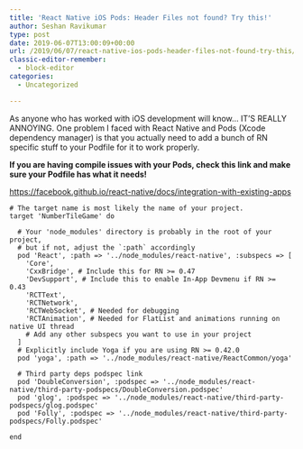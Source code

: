 ```yaml
---
title: 'React Native iOS Pods: Header Files not found? Try this!'
author: Seshan Ravikumar
type: post
date: 2019-06-07T13:00:09+00:00
url: /2019/06/07/react-native-ios-pods-header-files-not-found-try-this/
classic-editor-remember:
  - block-editor
categories:
  - Uncategorized

---
```

As anyone who has worked with iOS development will know&#8230; IT&#8217;S REALLY ANNOYING. One problem I faced with React Native and Pods (Xcode dependency manager) is that you actually need to add a bunch of RN specific stuff to your Podfile for it to work properly. 

**If you are having compile issues with your Pods, check this link and make sure your Podfile has what it needs!**

<https://facebook.github.io/react-native/docs/integration-with-existing-apps>

<pre class="wp-block-code"><code># The target name is most likely the name of your project.
target 'NumberTileGame' do

  # Your 'node_modules' directory is probably in the root of your project,
  # but if not, adjust the `:path` accordingly
  pod 'React', :path => '../node_modules/react-native', :subspecs => [
    'Core',
    'CxxBridge', # Include this for RN >= 0.47
    'DevSupport', # Include this to enable In-App Devmenu if RN >= 0.43
    'RCTText',
    'RCTNetwork',
    'RCTWebSocket', # Needed for debugging
    'RCTAnimation', # Needed for FlatList and animations running on native UI thread
    # Add any other subspecs you want to use in your project
  ]
  # Explicitly include Yoga if you are using RN >= 0.42.0
  pod 'yoga', :path => '../node_modules/react-native/ReactCommon/yoga'

  # Third party deps podspec link
  pod 'DoubleConversion', :podspec => '../node_modules/react-native/third-party-podspecs/DoubleConversion.podspec'
  pod 'glog', :podspec => '../node_modules/react-native/third-party-podspecs/glog.podspec'
  pod 'Folly', :podspec => '../node_modules/react-native/third-party-podspecs/Folly.podspec'

end
</code></pre>